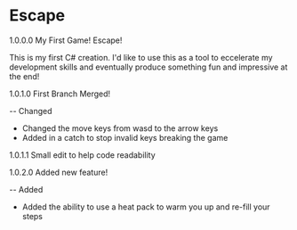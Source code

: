 # Escape
1.0.0.0 My First Game! Escape!

This is my first C# creation. I'd like to use this as a tool to eccelerate my development skills and eventually produce something fun and impressive at the end!


1.0.1.0 First Branch Merged!

-- Changed 
- Changed the move keys from wasd to the arrow keys
- Added in a catch to stop invalid keys breaking the game

1.0.1.1 Small edit to help code readability 

1.0.2.0 Added new feature!

-- Added 
- Added the ability to use a heat pack to warm you up and re-fill your steps
